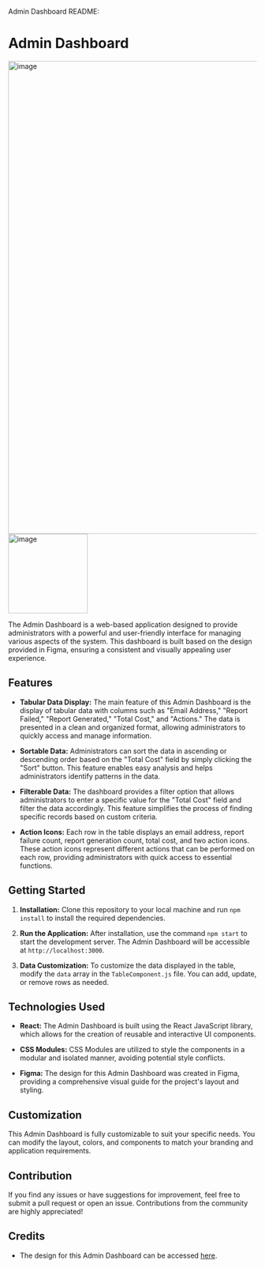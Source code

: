 Admin Dashboard README:

# Admin Dashboard


<img width="957" alt="image" src="https://github.com/Muhammadhassan63/Dashboard/assets/80644042/4169c18f-deba-4fac-94c3-1c17ce2c3db0">
<img width="161" alt="image" src="https://github.com/Muhammadhassan63/Dashboard/assets/80644042/61f783f6-eff7-486c-97d1-4f0e571d0e12">

The Admin Dashboard is a web-based application designed to provide administrators with a powerful and user-friendly interface for managing various aspects of the system. This dashboard is built based on the design provided in Figma, ensuring a consistent and visually appealing user experience.

## Features

- **Tabular Data Display:** The main feature of this Admin Dashboard is the display of tabular data with columns such as "Email Address," "Report Failed," "Report Generated," "Total Cost," and "Actions." The data is presented in a clean and organized format, allowing administrators to quickly access and manage information.

- **Sortable Data:** Administrators can sort the data in ascending or descending order based on the "Total Cost" field by simply clicking the "Sort" button. This feature enables easy analysis and helps administrators identify patterns in the data.

- **Filterable Data:** The dashboard provides a filter option that allows administrators to enter a specific value for the "Total Cost" field and filter the data accordingly. This feature simplifies the process of finding specific records based on custom criteria.

- **Action Icons:** Each row in the table displays an email address, report failure count, report generation count, total cost, and two action icons. These action icons represent different actions that can be performed on each row, providing administrators with quick access to essential functions.

## Getting Started

1. **Installation:** Clone this repository to your local machine and run `npm install` to install the required dependencies.

2. **Run the Application:** After installation, use the command `npm start` to start the development server. The Admin Dashboard will be accessible at `http://localhost:3000`.

3. **Data Customization:** To customize the data displayed in the table, modify the `data` array in the `TableComponent.js` file. You can add, update, or remove rows as needed.

## Technologies Used

- **React:** The Admin Dashboard is built using the React JavaScript library, which allows for the creation of reusable and interactive UI components.

- **CSS Modules:** CSS Modules are utilized to style the components in a modular and isolated manner, avoiding potential style conflicts.

- **Figma:** The design for this Admin Dashboard was created in Figma, providing a comprehensive visual guide for the project's layout and styling.

## Customization

This Admin Dashboard is fully customizable to suit your specific needs. You can modify the layout, colors, and components to match your branding and application requirements.

## Contribution

If you find any issues or have suggestions for improvement, feel free to submit a pull request or open an issue. Contributions from the community are highly appreciated!



## Credits

- The design for this Admin Dashboard can be accessed [here](https://www.figma.com/file/2aMWf8fopI7fXklP4J7jH2/Untitled?node-id=12%3A684&mode=dev).


